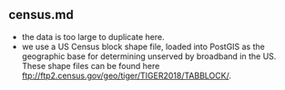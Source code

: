 census.md
-----------------
- the data is too large to duplicate here.
- we use a US Census block shape file, loaded into PostGIS as the geographic base for determining unserved by broadband in the US.  These shape files can be found here ftp://ftp2.census.gov/geo/tiger/TIGER2018/TABBLOCK/. 

